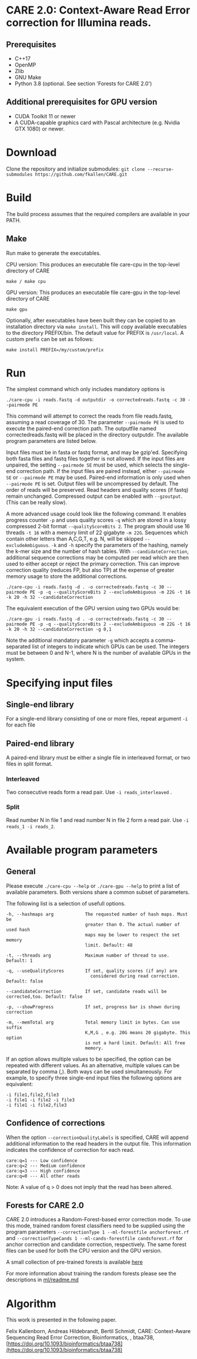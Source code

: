 # CARE 2.0: Context-Aware Read Error correction for Illumina reads.

## Prerequisites
* C++17 
* OpenMP
* Zlib
* GNU Make
* Python 3.8 (optional. See section 'Forests for CARE 2.0')

## Additional prerequisites for GPU version
* CUDA Toolkit 11 or newer
* A CUDA-capable graphics card with Pascal architecture (e.g. Nvidia GTX 1080) or newer.

# Download
Clone the repository and initialize submodules: `git clone --recurse-submodules https://github.com/fkallen/CARE.git`


# Build
The build process assumes that the required compilers are available in your PATH.

## Make
Run make to generate the executables.

CPU version: This produces an executable file care-cpu in the top-level directory of CARE
```
make / make cpu
```

GPU version: This produces an executable file care-gpu in the top-level directory of CARE
```
make gpu
```

Optionally, after executables have been built they can be copied to an installation directory via `make install`.
This will copy available executables to the directory PREFIX/bin. The default value for PREFIX is `/usr/local`.
A custom prefix can be set as follows:

```
make install PREFIX=/my/custom/prefix
```



# Run   
The simplest command which only includes mandatory options is

```
./care-cpu -i reads.fastq -d outputdir -o correctedreads.fastq -c 30 --pairmode PE
```

This command will attempt to correct the reads from file reads.fastq, assuming a read coverage of 30. The parameter `--pairmode PE` is used to execute the paired-end correction path.
The outputfile named correctedreads.fastq will be placed in the directory outputdir. The available program parameters are listed below.

Input files must be in fasta or fastq format, and may be gzip'ed. Specifying both fasta files and fastq files together is not allowed.
If the input files are unpaired, the setting `--pairmode SE` must be used, which selects the single-end correction path.
If the input files are paired instead, either `--pairmode SE` or `--pairmode PE` may be used. Paired-end information is only used when `--pairmode PE` is set.
Output files will be uncompressed by default. The order of reads will be preserved. Read headers and quality scores (if fastq) remain unchanged. Compressed output can be enabled with `--gzoutput`. (This can be really slow).

A more advanced usage could look like the following command. It enables progress counter `-p` and uses quality scores `-q` which are stored in a lossy compressed 2-bit format `--qualityScoreBits 2`. The program should use 16 threads `-t 16` with a memory limit of 22 gigabyte `-m 22G`. Sequences which contain other letters than A,C,G,T, e.g. N, will be skipped `--excludeAmbiguous`. `-k` and `-h` specify the parameters of the hashing, namely the k-mer size and the number of hash tables. With `--candidateCorrection`, additional sequence corrections may be computed per read which are then used to either accept or reject the primary correction. This can improve correction quality (reduces FP, but also TP) at the expense of greater memory usage to store the additional corrections.

```
./care-cpu -i reads.fastq -d . -o correctedreads.fastq -c 30 --pairmode PE -p -q --qualityScoreBits 2 --excludeAmbiguous -m 22G -t 16 -k 20 -h 32 --candidateCorrection
```

The equivalent execution of the GPU version using two GPUs would be:

```
./care-gpu -i reads.fastq -d . -o correctedreads.fastq -c 30 --pairmode PE -p -q --qualityScoreBits 2 --excludeAmbiguous -m 22G -t 16 -k 20 -h 32 --candidateCorrection -g 0,1
```
Note the additional mandatory parameter `-g` which accepts a comma-separated list of integers to indicate which GPUs can be used. The integers must be between 0 and N-1, where N is the number of available GPUs in the system.


# Specifying input files
## Single-end library
For a single-end library consisting of one or more files, repeat argument `-i` for each file

## Paired-end library
A paired-end library must be either a single file in interleaved format, or two files in split format.

### Interleaved
Two consecutive reads form a read pair. Use `-i reads_interleaved` .

### Split
Read number N in file 1 and read number N in file 2 form a read pair. Use `-i reads_1 -i reads_2`.

# Available program parameters
## General
Please execute `./care-cpu --help` or `./care-gpu --help` to print a list of available parameters. Both versions share a common subset of parameters.

The following list is a selection of usefull options.

```
-h, --hashmaps arg            The requested number of hash maps. Must be
                              greater than 0. The actual number of used hash
                              maps may be lower to respect the set memory
                              limit. Default: 48

-t, --threads arg             Maximum number of thread to use. Default: 1

-q, --useQualityScores        If set, quality scores (if any) are
                                considered during read correction. Default: false

--candidateCorrection         If set, candidate reads will be corrected,too. Default: false

-p, --showProgress            If set, progress bar is shown during correction

-m, --memTotal arg            Total memory limit in bytes. Can use suffix
                              K,M,G , e.g. 20G means 20 gigabyte. This option
                              is not a hard limit. Default: All free
                              memory.
```

If an option allows multiple values to be specified, the option can be repeated with different values.
As an alternative, multiple values can be separated by comma (,). Both ways can be used simultaneously.
For example, to specify three single-end input files the following options are equivalent:

```
-i file1,file2,file3
-i file1 -i file2 -i file3
-i file1 -i file2,file3
```
## Confidence of corrections
When the option `--correctionQualityLabels` is specified, CARE will append additional information to the read headers in the output file.
This information indicates the confidence of correction for each read.
```
care:q=1 --- Low confidence
care:q=2 --- Medium confidence
care:q=3 --- High confidence
care:q=0 --- All other reads
```

Note: A value of q > 0 does not imply that the read has been altered.
## Forests for CARE 2.0
CARE 2.0 introduces a Random-Forest-based error correction mode. To use this mode, trained random forest classifiers need to be supplied using the program parameters
`--correctionType 1 --ml-forestfile anchorforest.rf ` and `--correctionTypeCands 1 --ml-cands-forestfile candsforest.rf` for anchor correction and candidate correction, respectively.
The same forest files can be used for both the CPU version and the GPU version.

A small collection of pre-trained forests is available [here](https://seafile.rlp.net/d/e784b6f809a240d095c8/)

For more information about training the random forests please see the descriptions in [ml/readme.md](ml/readme.md)


# Algorithm

This work is presented in the following paper.

Felix Kallenborn, Andreas Hildebrandt, Bertil Schmidt, CARE: Context-Aware Sequencing Read Error Correction, Bioinformatics, , btaa738, [https://doi.org/10.1093/bioinformatics/btaa738](https://doi.org/10.1093/bioinformatics/btaa738)



